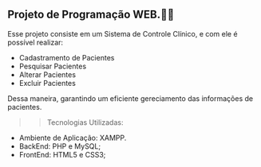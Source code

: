 ## Projeto de Programação WEB.👩‍💻

Esse projeto consiste em um Sistema de Controle Clínico, e com ele é possível realizar:
 - Cadastramento de Pacientes
 - Pesquisar Pacientes
 - Alterar Pacientes
 - Excluir Pacientes

Dessa maneira, garantindo um eficiente gereciamento das informações de pacientes.
   
>>Tecnologias Utilizadas:
- Ambiente de Aplicação: XAMPP.
- BackEnd: PHP e MySQL;
- FrontEnd: HTML5 e CSS3;
  
